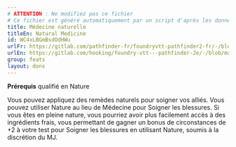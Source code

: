 ```yaml
---
# ATTENTION : Ne modifiez pas ce fichier
# Ce fichier est généré automatiquement par un script d'après les données du module Foundry VTT officiel et de sa traduction
title: Médecine naturelle
titleEn: Natural Medicine
id: WC4xLBGmBsdOdHWu
urlFr: https://gitlab.com/pathfinder-fr/foundryvtt-pathfinder2-fr/-/blob/master/data/feats/WC4xLBGmBsdOdHWu.htm
urlEn: https://gitlab.com/hooking/foundry-vtt---pathfinder-2e/-/blob/master/packs/data/feats.db/natural-medicine.json
group: feats
layout: dons
---
```

**Prérequis** qualifié en Nature

Vous pouvez appliquez des remèdes naturels pour soigner vos alliés. Vous pouvez utiliser Nature au lieu de Médecine pour Soigner les blessures. Si vous êtes en pleine nature, vous pourriez avoir plus facilement accès à des ingrédients frais, vous permettant de gagner un bonus de circonstances de +2 à votre test pour Soigner les blessures en utilisant Nature, soumis à la discrétion du MJ.


